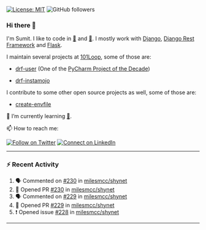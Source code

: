 [![License: MIT](https://img.shields.io/badge/License-MIT-yellow.svg)](https://opensource.org/licenses/MIT)
![GitHub followers](https://img.shields.io/github/followers/sumit4613?style=social)

### Hi there 👋

I'm Sumit. I like to code in [:snake:](https://python.org/) and [:rabbit:](https://golang.org). I mostly work with [Django](https://djangoproject.com), [Django Rest Framework](https://www.django-rest-framework.org/) and [Flask](https://flask.palletsprojects.com).

I maintain several projects at [101Loop](https://github.com/101loop/), some of those are:

- [drf-user](https://github.com/101loop/drf-user) (One of the [PyCharm Project of the Decade](https://www.jetbrains.com/lp/pycharm-10-years/))

- [drf-instamojo ](https://github.com/101loop/drf-instamojo)

I contribute to some other open source projects as well, some of those are:

- [create-envfile](https://github.com/SpicyPizza/create-envfile)

🔭 I’m currently learning [:rabbit:](https://golang.org).

📫 How to reach me:

[![Follow on Twitter](https://img.shields.io/badge/--twitter?label=Twitter&logo=Twitter&style=social)](https://twitter.com/sumitsingh4613) [![Connect on LinkedIn](https://img.shields.io/badge/--linkedin?label=LinkedIn&logo=LinkedIn&style=social)](https://www.linkedin.com/in/sumit4613)


---

### :zap: Recent Activity

<!--START_SECTION:activity-->
1. 🗣 Commented on [#230](https://github.com/milesmcc/shynet/issues/230) in [milesmcc/shynet](https://github.com/milesmcc/shynet)
2. 💪 Opened PR [#230](https://github.com/milesmcc/shynet/pull/230) in [milesmcc/shynet](https://github.com/milesmcc/shynet)
3. 🗣 Commented on [#229](https://github.com/milesmcc/shynet/issues/229) in [milesmcc/shynet](https://github.com/milesmcc/shynet)
4. 💪 Opened PR [#229](https://github.com/milesmcc/shynet/pull/229) in [milesmcc/shynet](https://github.com/milesmcc/shynet)
5. ❗️ Opened issue [#228](https://github.com/milesmcc/shynet/issues/228) in [milesmcc/shynet](https://github.com/milesmcc/shynet)
<!--END_SECTION:activity-->

---
